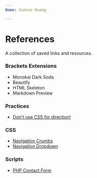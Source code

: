 ```yaml
---
Name: Connie Huang

---
```


# References
A collection of saved links and resources.

### Brackets Extensions
- Monokai Dark Soda
- Beautify
- HTML Skeleton
- Markdown Preview

### Practices
- [Don't use CSS for direction!](https://www.w3.org/International/questions/qa-html-dir#quickanswer)

### CSS
- [Navigation Crumbs](https://developer.mozilla.org/en-US/docs/Web/HTML/Element/nav)
- [Navigation Dropdown](https://www.w3schools.com/howto/howto_css_dropdown_navbar.asp)

### Scripts
- [PHP Contact Form](https://codepen.io/badcat/pen/yLYVmqo)